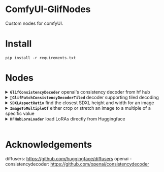 # ComfyUI-GlifNodes

Custom nodes for comfyUI.

# Install

```
pip install -r requirements.txt
```

# Nodes

<details>
  <summary><b><code>GlifConsistencyDecoder</code></b> openai's consistency decoder from hf hub</summary>
    <img src="docs/consistency_vae.png" max-height="500px"/>
</details>
<details>
  <summary><b><code>🧪GlifPatchConsistencyDecoderTiled</code></b> decoder supporting tiled decoding</summary>
    <img src="docs/patch_vae.png" max-height="500px"/>
</details>
<details>
  <summary><b><code>SDXLAspectRatio</code></b> find the closest SDXL height and width for an image</summary>
    <img src="docs/sdxl_aspect_ratio.png" max-height="500px"/>
</details>
<details>
  <summary><b><code>ImageToMultipleOf</code></b> either crop or stretch an image to a multiple of a specific value</summary>
    <img src="docs/multiple_of.png" max-height="500px"/>
</details>
<details>
  <summary><b><code>HFHubLoraLoader</code></b> load LoRAs directly from Huggingface</summary>
    <img src="docs/load_hf_lora.png" max-height="500px"/>
</details>

<br>

# Acknowledgements

diffusers: https://github.com/huggingface/diffusers
openai - consistencydecoder: https://github.com/openai/consistencydecoder
